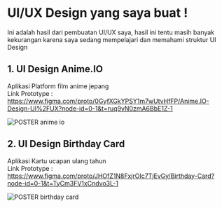 # UI/UX Design yang saya buat !
Ini adalah hasil dari pembuatan UI/UX saya, hasil ini tentu masih banyak kekurangan karena saya sedang mempelajari dan memahami struktur UI Design

## 1. UI Design Anime.IO <br>
Aplikasi Platform film anime jepang <br>
Link Prototype : https://www.figma.com/proto/0GyfXGkYPSY1m7wUtvHfFP/Anime.IO-Design-UI%2FUX?node-id=0-1&t=ruq9yN0zmA6BbE1Z-1

![POSTER anime io](https://github.com/user-attachments/assets/f6db1edf-e82d-4ab2-b4e7-3aa27e7312f7)

## 2. UI Design Birthday Card <br>
Aplikasi Kartu ucapan ulang tahun <br>
Link Prototype : https://www.figma.com/proto/JHOfZ1N8FxjrOIc7TjEvGy/Birthday-Card?node-id=0-1&t=TyCm3FV1xCndvo3L-1

![POSTER birthday card](https://github.com/user-attachments/assets/d83c8144-882d-4913-9baa-0330efed417a)
